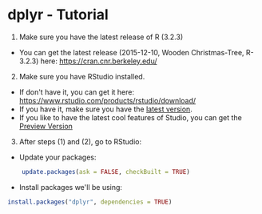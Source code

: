 # dplyr - Tutorial

1) Make sure you have the latest release of R (3.2.3)

- You can get the latest release (2015-12-10, Wooden Christmas-Tree, R-3.2.3) here: <https://cran.cnr.berkeley.edu/>

2) Make sure you have RStudio installed. 

- If don't have it, you can get it here: <https://www.rstudio.com/products/rstudio/download/>
- If you have it, make sure you have the [latest version](<https://www.rstudio.com/products/rstudio/download/>).
- If you like to have the latest cool features of Studio, you can get the [Preview Version](https://www.rstudio.com/products/rstudio/download/preview/)
  
3) After steps (1) and (2), go to RStudio:

- Update your packages:

```r
    update.packages(ask = FALSE, checkBuilt = TRUE)
```

- Install packages we'll be using:

```r
install.packages("dplyr", dependencies = TRUE)
```
